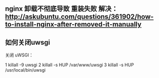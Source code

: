 ## nginx 卸载不彻底导致 重装失败  解决：http://askubuntu.com/questions/361902/how-to-install-nginx-after-removed-it-manually
##  如何关闭uwsgi
 关闭 uWSGI：

1
killall  -9 uwsgi
2
killall -s HUP /var/www/uwsgi
3
killall -s HUP /usr/local/bin/uwsgi
